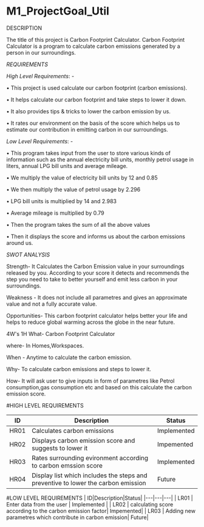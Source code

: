# M1_ProjectGoal_Util
DESCRIPTION

The title of this project is Carbon Footprint Calculator. Carbon Footprint Calculator is a program to calculate carbon emissions generated by a person in our surroundings.

*REQUIREMENTS*


*High Level Requirements*: -

•	This project is used calculate our carbon footprint (carbon emissions).

•	It helps calculate our carbon footprint and take steps to lower it down.

•	It also provides tips & tricks to lower the carbon emission by us.

•	It rates our environment on the basis of the score which helps us to estimate our contribution in emitting carbon in our surroundings.

*Low Level Requirements*: -

•	This program takes input from the user to store various kinds of information such as the annual electricity bill units, monthly petrol usage in liters, annual LPG bill units and average mileage.

•	We multiply the value of electricity bill units by 12 and 0.85

•	We then multiply the value of petrol usage by 2.296

•	LPG bill units is multiplied by 14 and 2.983

•	Average mileage is multiplied by 0.79

•	Then the program takes the sum of all the above values

•	Then it displays the score and informs us about the carbon emissions around us.

*SWOT ANALYSIS*

Strength- It Calculates the Carbon Emission value in your surroundings released by you. According to your score it detects and recommends the step you need to take to better yourself and emit less carbon in your surroundings.

Weakness - It does not include all parametres and gives an approximate value and not a fully accurate value.

Opportunities- This carbon footprint calculator helps better your life and helps to reduce global warming across the globe in the near future.

4W's 1H
What- Carbon Footprint Calculator

where- In Homes,Workspaces.

When - Anytime to calculate the carbon emission.

Why- To calculate carbon emissions and steps to lower it.

How- It will ask user to give inputs in form of parametres like Petrol consumption,gas consumption etc and based on this calculate the carbon emission score.


#HIGH LEVEL REQUIREMENTS


|  ID|Description|Status|
  |---|---|---|
  | HR01 | Calculates carbon emissions | Implemented |
  | HR02 | Displays carbon emission score and suggests to lower it | Impemented|
  | HR03 | Rates surrounding evironment according to carbon emssion score |Implemented|
  | HR04 | Display list which includes the steps and preventive to lower the carbon emission | Future|
  
  
  #LOW LEVEL REQUIREMENTS
  |  ID|Description|Status|
  |---|---|---|
  | LR01 | Enter data from the user | Implemented |
  | LR02 | calculating score according to the carbon emission factor| Impemented|
  | LR03 | Adding new parametres which contribute in carbon emission| Future|
  





